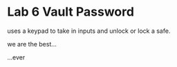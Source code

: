 # Lab 6 Vault Password
uses a keypad to take in inputs and unlock or lock a safe.    
  
we are the best...  
    
    
    
    
    
    
...ever
